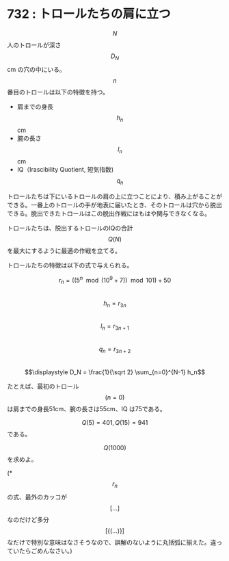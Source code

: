 # 732 : トロールたちの肩に立つ

$$N$$人のトロールが深さ$$D_N$$cm の穴の中にいる。$$n$$番目のトロールは以下の特徴を持つ。

* 肩までの身長$$h_n$$cm
* 腕の長さ$$l_n$$cm
* IQ（Irascibility Quotient, 短気指数\) $$q_n$$

トロールたちは下にいるトロールの肩の上に立つことにより、積み上がることができる。一番上のトロールの手が地表に届いたとき、そのトロールは穴から脱出できる。脱出できたトロールはこの脱出作戦にはもはや関与できなくなる。

トロールたちは、脱出するトロールのIQの合計$$Q(N)$$を最大にするように最適の作戦を立てる。

トロールたちの特徴は以下の式で与えられる。

$$r_n = ((5^n \mod (10^9 + 7)) \mod 101) + 50$$  
$$h_n = r_{3n}$$  
$$l_n = r_{3n+1}$$  
$$q_n = r_{3n+2}$$  
$$\displaystyle D_N = \frac{1}{\sqrt 2} \sum_{n=0}^{N-1} h_n$$

たとえば、最初のトロール$$(n=0)$$は肩までの身長51cm、腕の長さは55cm、IQ は75である。

$$Q(5)=401, Q(15)=941$$である。

$$Q(1000)$$を求めよ。

\(\* $$r_n$$の式、最外のカッコが$$[ \dots ]$$なのだけど多分$$[ \{ ( \dots ) \} ]$$なだけで特別な意味はなさそうなので、誤解のないように丸括弧に揃えた。違っていたらごめんなさい。\)

